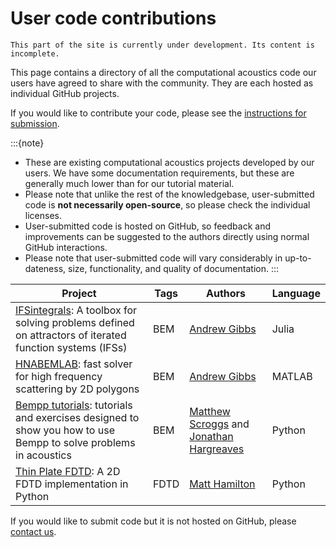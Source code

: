 # User code contributions

```{warning}
This part of the site is currently under development. Its content is incomplete.
```

This page contains a directory of all the computational acoustics code our users have agreed to share with the community. They are each hosted as individual GitHub projects.

If you would like to contribute your code, please see the [instructions for submission](../about/contribute-user-code).

:::{note}
- These are existing computational acoustics projects developed by our users. We have some documentation requirements, but these are generally much lower than for our tutorial material.
- Please note that unlike the rest of the knowledgebase, user-submitted code is **not necessarily open-source**, so please check the individual licenses. 
- User-submitted code is hosted on GitHub, so feedback and improvements can be suggested to the authors directly using normal GitHub interactions. 
- Please note that user-submitted code will vary considerably in up-to-dateness, size, functionality, and quality of documentation.
:::

| Project | Tags | Authors | Language |
| ------- | ---- | ------- | -------- |
| [IFSintegrals](https://github.com/AndrewGibbs/IFSintegrals): A toolbox for solving problems defined on attractors of iterated function systems (IFSs) | BEM | [Andrew Gibbs](https://github.com/AndrewGibbs) | Julia |
| [HNABEMLAB](https://github.com/AndrewGibbs/HNABEMLAB): fast solver for high frequency scattering by 2D polygons | BEM | [Andrew Gibbs](https://github.com/AndrewGibbs) | MATLAB |
| [Bempp tutorials](https://github.com/mscroggs/bempp-acoustic-tutorials): tutorials and exercises designed to show you how to use Bempp to solve problems in acoustics | BEM | [Matthew Scroggs](https://github.com/mscroggs) and [Jonathan Hargreaves](https://github.com/jahargreaves) | Python |
| [Thin Plate FDTD](https://gist.github.com/mhamilt/11d2edd89e10c7bb8f0e4938882a571e): A 2D FDTD implementation in Python | FDTD | [Matt Hamilton](https://gist.github.com/mhamilt) | Python |

If you would like to submit code but it is not hosted on GitHub, please [contact us](mailto:ukan.ca.knowledgebase@gmail.com).